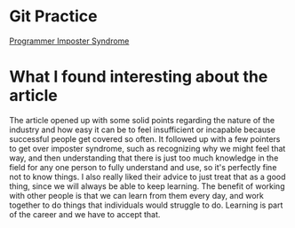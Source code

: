 # Git Practice
[Programmer Imposter Syndrome]('https://www.codingdojo.com/blog/programmer-imposter-syndrome')

# What I found interesting about the article
The article opened up with some solid points regarding the nature of the industry and how easy it can be to feel insufficient or incapable because successful people get covered so often. It followed up with a few pointers to get over imposter syndrome, such as recognizing why we might feel that way, and then understanding that there is just too much knowledge in the field for any one person to fully understand and use, so it's perfectly fine not to know things. I also really liked their advice to just treat that as a good thing, since we will always be able to keep learning. The benefit of working with other people is that we can learn from them every day, and work together to do things that individuals would struggle to do. Learning is part of the career and we have to accept that.